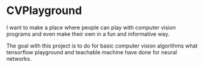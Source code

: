 # CVPlayground

I want to make a place where people can play with computer vision programs and even make their own in a fun and informative way. 

The goal with this project is to do for basic computer vision algorithms what tensorflow playground and teachable machine have done for neural networks.
